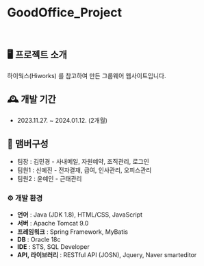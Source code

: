 # GoodOffice_Project
<br>

## 🖥️ 프로젝트 소개
하이웍스(Hiworks) 를 참고하여 만든 그룹웨어 웹사이트입니다.

## 🕰️ 개발 기간
- 2023.11.27. ~ 2024.01.12. (2개월)

## 👥 맴버구성
 - 팀장  : 김민경 - 사내메일, 자원예약, 조직관리, 로그인
 - 팀원1 : 신예진 - 전자결재, 급여, 인사관리, 오피스관리
 - 팀원2 : 윤예인 - 근태관리

### ⚙️ 개발 환경
- **언어** : Java (JDK 1.8), HTML/CSS, JavaScript
- **서버** : Apache Tomcat 9.0
- **프레임워크** : Spring Framework, MyBatis
- **DB** : Oracle 18c
- **IDE** : STS, SQL Developer
- **API, 라이브러리** : RESTful API (JOSN), Jquery, Naver smarteditor



